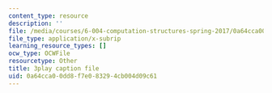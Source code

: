 ```yaml
---
content_type: resource
description: ''
file: /media/courses/6-004-computation-structures-spring-2017/0a64cca00dd8f7e083294cb004d09c61_aR6X3OUAKkI.srt
file_type: application/x-subrip
learning_resource_types: []
ocw_type: OCWFile
resourcetype: Other
title: 3play caption file
uid: 0a64cca0-0dd8-f7e0-8329-4cb004d09c61
---
```

